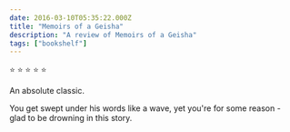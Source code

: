 ```yaml
---    
date: 2016-03-10T05:35:22.000Z
title: "Memoirs of a Geisha"
description: "A review of Memoirs of a Geisha"
tags: ["bookshelf"]
---   
```

⭐ ⭐ ⭐ ⭐ ⭐ 

An absolute classic.

You get swept under his words like a wave, yet you're for some reason - glad to be drowning in this story.